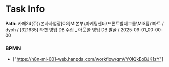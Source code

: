 # Task Info

**Path:** 카페24(주)\본사사업장\[CG]MI본부\마케팅센터\프론트빌더그룹\MIS팀\1파트 / dyoh / [321635] 타겟 영업 DB 수집 _ 아웃콜 영업 DB 발굴 / 2025-09-01_00-00-00

### BPMN
- ["https://n8n-mi-001-web.hanpda.com/workflow/qmVY0IQkEoBJK1zY"]

